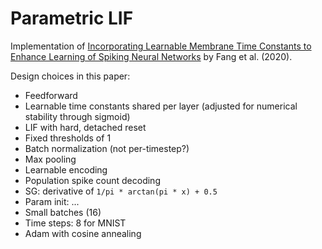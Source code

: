 # Parametric LIF

Implementation of [Incorporating Learnable Membrane Time Constants to Enhance Learning of Spiking Neural Networks](http://arxiv.org/abs/2007.05785) by Fang et al. (2020).

Design choices in this paper:
- Feedforward
- Learnable time constants shared per layer (adjusted for numerical stability through sigmoid)
- LIF with hard, detached reset
- Fixed thresholds of 1
- Batch normalization (not per-timestep?)
- Max pooling
- Learnable encoding
- Population spike count decoding
- SG: derivative of `1/pi * arctan(pi * x) + 0.5`
- Param init: ...
- Small batches (16)
- Time steps: 8 for MNIST
- Adam with cosine annealing
